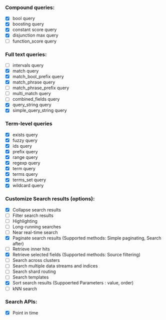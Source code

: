 ### Compound queries:

- [x] bool query
- [x] boosting query
- [x] constant score query 
- [x] disjunction max query
- [ ] function_score query

### Full text queries:

- [ ] intervals query
- [x] match query
- [x] match_bool_prefix query
- [x] match_phrase query
- [ ] match_phrase_prefix query
- [ ] multi_match query
- [ ] combined_fields query
- [x] query_string query 
- [x] simple_query_string query

### Term-level queries

- [x] exists query
- [x] fuzzy query
- [x] ids query
- [x] prefix query
- [x] range query
- [x] regexp query
- [x] term query
- [x] terms query
- [x] terms_set query
- [x] wildcard query

### Customize Search results (options):

- [x] Collapse search results
- [ ] Filter search results
- [ ] Highlighting
- [ ] Long-running searches
- [ ] Near real-time search
- [x] Paginate search results (Supported methods: Simple paginating, Search after)
- [ ] Retrieve inner hits
- [x] Retrieve selected fields (Supported methods: Source filtering)
- [ ] Search across clusters
- [ ] Search multiple data streams and indices
- [ ] Search shard routing
- [ ] Search templates
- [x] Sort search results (Suppoerted Parameters : value, order)
- [ ] kNN search

### Search APIs:

- [x] Point in time
